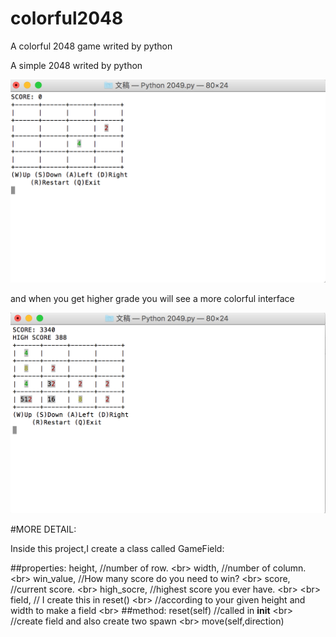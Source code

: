 # colorful2048
A colorful 2048 game writed by python

A simple 2048 writed by python

![image](https://raw.githubusercontent.com/liuyuxuan123/colorful2048/master/picture%20review/colorful2048_description1.png)

and when you get higher grade you will see a more colorful interface 

![image](https://raw.githubusercontent.com/liuyuxuan123/colorful2048/master/picture%20review/colorful2048_description2.png)


#MORE DETAIL:

Inside this project,I create a class called GameField:

##properties:
  height,                     //number of row.  \<br>
  width,                      //number of column. \<br>
  win_value,                  //How many score do you need to win? \<br>
  score,                      //current score. \<br>
  high_socre,                 //highest score you ever have. \<br>
                                                              \<br>
  field,                      // I create this in reset()   \<br>
                              //according to your given height and width to make a field \<br>
##method:
  reset(self)                 //called in __init__ \<br>
                              //create field and also create two spawn \<br>
  move(self,direction)
